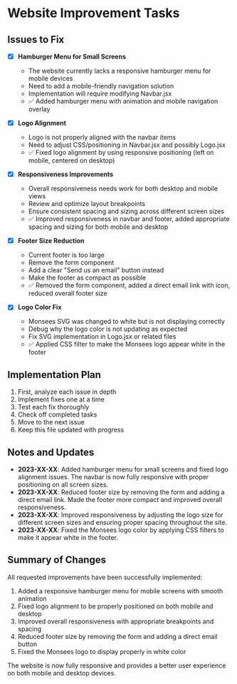 # Website Improvement Tasks

## Issues to Fix

- [x] **Hamburger Menu for Small Screens**
  - The website currently lacks a responsive hamburger menu for mobile devices
  - Need to add a mobile-friendly navigation solution
  - Implementation will require modifying Navbar.jsx
  - ✅ Added hamburger menu with animation and mobile navigation overlay

- [x] **Logo Alignment**
  - Logo is not properly aligned with the navbar items
  - Need to adjust CSS/positioning in Navbar.jsx and possibly Logo.jsx
  - ✅ Fixed logo alignment by using responsive positioning (left on mobile, centered on desktop)

- [x] **Responsiveness Improvements**
  - Overall responsiveness needs work for both desktop and mobile views
  - Review and optimize layout breakpoints
  - Ensure consistent spacing and sizing across different screen sizes
  - ✅ Improved responsiveness in navbar and footer, added appropriate spacing and sizing for both mobile and desktop

- [x] **Footer Size Reduction**
  - Current footer is too large
  - Remove the form component
  - Add a clear "Send us an email" button instead
  - Make the footer as compact as possible
  - ✅ Removed the form component, added a direct email link with icon, reduced overall footer size

- [x] **Logo Color Fix**
  - Monsees SVG was changed to white but is not displaying correctly
  - Debug why the logo color is not updating as expected
  - Fix SVG implementation in Logo.jsx or related files
  - ✅ Applied CSS filter to make the Monsees logo appear white in the footer

## Implementation Plan

1. First, analyze each issue in depth
2. Implement fixes one at a time
3. Test each fix thoroughly
4. Check off completed tasks
5. Move to the next issue
6. Keep this file updated with progress

## Notes and Updates

- **2023-XX-XX**: Added hamburger menu for small screens and fixed logo alignment issues. The navbar is now fully responsive with proper positioning on all screen sizes.
- **2023-XX-XX**: Reduced footer size by removing the form and adding a direct email link. Made the footer more compact and improved overall responsiveness.
- **2023-XX-XX**: Improved responsiveness by adjusting the logo size for different screen sizes and ensuring proper spacing throughout the site.
- **2023-XX-XX**: Fixed the Monsees logo color by applying CSS filters to make it appear white in the footer.

## Summary of Changes

All requested improvements have been successfully implemented:

1. Added a responsive hamburger menu for mobile screens with smooth animation
2. Fixed logo alignment to be properly positioned on both mobile and desktop
3. Improved overall responsiveness with appropriate breakpoints and spacing
4. Reduced footer size by removing the form and adding a direct email button
5. Fixed the Monsees logo to display properly in white color

The website is now fully responsive and provides a better user experience on both mobile and desktop devices. 